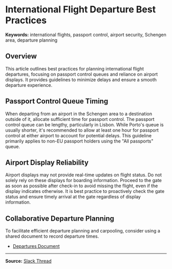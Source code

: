 # International Flight Departure Best Practices

**Keywords:** international flights, passport control, airport security, Schengen area, departure planning

## Overview

This article outlines best practices for planning international flight departures, focusing on passport control queues and reliance on airport displays. It provides guidelines to minimize delays and ensure a smooth departure experience.

## Passport Control Queue Timing

When departing from an airport in the Schengen area to a destination outside of it, allocate sufficient time for passport control. The passport control queue can be lengthy, particularly in Lisbon. While Porto's queue is usually shorter, it's recommended to allow at least one hour for passport control at either airport to account for potential delays. This guideline primarily applies to non-EU passport holders using the "All passports" queue.

## Airport Display Reliability

Airport displays may not provide real-time updates on flight status. Do not solely rely on these displays for boarding information. Proceed to the gate as soon as possible after check-in to avoid missing the flight, even if the display indicates otherwise. It is best practice to proactively check the gate status and ensure timely arrival at the gate regardless of display information.

## Collaborative Departure Planning

To facilitate efficient departure planning and carpooling, consider using a shared document to record departure times.
*   [Departures Document](https://docs.google.com/document/d/1DHsVl_EixWUjUeleWIQUkZeNB6yK1wt-fU-labpZlB0/edit?tab=t.0#heading=h.r8z53zwltbur)


---

**Source:** [Slack Thread](https://gradle.slack.com/archives/C0993HJU7HA/p1760535375647369)